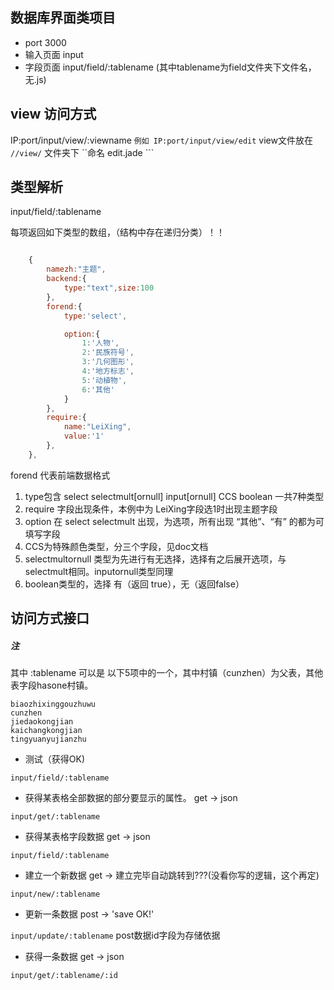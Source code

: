 ## 数据库界面类项目

- port 3000
- 输入页面 input
- 字段页面 input/field/:tablename (其中tablename为field文件夹下文件名，无.js)

## view 访问方式

IP:port/input/view/:viewname ```例如 IP:port/input/view/edit```
view文件放在 ```//view/``` 文件夹下 ``命名 edit.jade ```

## 类型解析

input/field/:tablename

每项返回如下类型的数组，（结构中存在递归分类）！！

``` js

    {
		namezh:"主题",
		backend:{
			type:"text",size:100
		},
		forend:{
			type:'select',

			option:{
				1:'人物',
				2:'民族符号',
				3:'几何图形',
				4:'地方标志',
				5:'动植物',
				6:'其他'
			}
		},
		require:{
			name:"LeiXing",
			value:'1'
		},
	},
```
forend 代表前端数据格式

1. type包含 select selectmult[ornull] input[ornull] CCS boolean 一共7种类型
2. require 字段出现条件，本例中为 LeiXing字段选1时出现主题字段
3. option 在 select selectmult 出现，为选项，所有出现 “其他”、“有” 的都为可填写字段
4. CCS为特殊颜色类型，分三个字段，见doc文档
5. selectmultornull 类型为先进行有无选择，选择有之后展开选项，与selectmult相同。inputornull类型同理
6. boolean类型的，选择 有（返回 true），无（返回false）

## 访问方式接口

##### 注
其中 :tablename 可以是 以下5项中的一个，其中村镇（cunzhen）为父表，其他表字段hasone村镇。

```
biaozhixinggouzhuwu
cunzhen
jiedaokongjian      
kaichangkongjian     
tingyuanyujianzhu
```

- 测试（获得OK)

```input/field/:tablename```

-  获得某表格全部数据的部分要显示的属性。 get -> json

```input/get/:tablename```

- 获得某表格字段数据 get -> json

```input/field/:tablename```

- 建立一个新数据 get -> 建立完毕自动跳转到???(没看你写的逻辑，这个再定)

```input/new/:tablename```

- 更新一条数据 post -> 'save OK!'

```input/update/:tablename```
post数据id字段为存储依据

- 获得一条数据 get -> json

```input/get/:tablename/:id```

